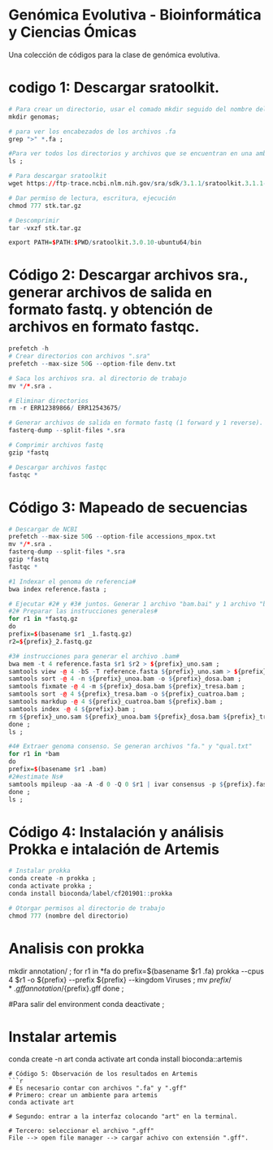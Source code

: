# Genómica Evolutiva - Bioinformática y Ciencias Ómicas
Una colección de códigos para la clase de genómica evolutiva.

# codigo 1: Descargar sratoolkit.
```r
# Para crear un directorio, usar el comado mkdir seguido del nombre del directorio
mkdir genomas;

# para ver los encabezados de los archivos .fa
grep ">" *.fa ;

#Para ver todos los directorios y archivos que se encuentran en una ambiente de trabajo
ls ;

# Para descargar sratoolkit
wget https://ftp-trace.ncbi.nlm.nih.gov/sra/sdk/3.1.1/sratoolkit.3.1.1-ubuntu64.tar.gz -O stk.tar.gz

# Dar permiso de lectura, escritura, ejecución
chmod 777 stk.tar.gz

# Descomprimir
tar -vxzf stk.tar.gz

export PATH=$PATH:$PWD/sratoolkit.3.0.10-ubuntu64/bin
```

# Código 2: Descargar archivos sra., generar archivos de salida en formato fastq. y obtención de archivos en formato fastqc.
```r
prefetch -h 
# Crear directorios con archivos ".sra"
prefetch --max-size 50G --option-file denv.txt

# Saca los archivos sra. al directorio de trabajo
mv */*.sra .

# Eliminar directorios
rm -r ERR12389866/ ERR12543675/

# Generar archivos de salida en formato fastq (1 forward y 1 reverse).
fasterq-dump --split-files *.sra 

# Comprimir archivos fastq
gzip *fastq

# Descargar archivos fastqc
fastqc *
```
# Código 3: Mapeado de secuencias
```r
# Descargar de NCBI
prefetch --max-size 50G --option-file accessions_mpox.txt
mv */*.sra .
fasterq-dump --split-files *.sra
gzip *fastq
fastqc *

#1 Indexar el genoma de referencia#
bwa index reference.fasta ;

# Ejecutar #2# y #3# juntos. Generar 1 archivo "bam.bai" y 1 archivo "bam".
#2# Preparar las instrucciones generales#
for r1 in *fastq.gz
do
prefix=$(basename $r1 _1.fastq.gz)
r2=${prefix}_2.fastq.gz

#3# instrucciones para generar el archivo .bam#
bwa mem -t 4 reference.fasta $r1 $r2 > ${prefix}_uno.sam ;
samtools view -@ 4 -bS -T reference.fasta ${prefix}_uno.sam > ${prefix}_unoa.bam ;
samtools sort -@ 4 -n ${prefix}_unoa.bam -o ${prefix}_dosa.bam ;
samtools fixmate -@ 4 -m ${prefix}_dosa.bam ${prefix}_tresa.bam ;
samtools sort -@ 4 ${prefix}_tresa.bam -o ${prefix}_cuatroa.bam ;
samtools markdup -@ 4 ${prefix}_cuatroa.bam ${prefix}.bam ;
samtools index -@ 4 ${prefix}.bam ;
rm ${prefix}_uno.sam ${prefix}_unoa.bam ${prefix}_dosa.bam ${prefix}_tresa.bam ${prefix}_cuatroa.bam ;
done ;
ls ;

#4# Extraer genoma consenso. Se generan archivos "fa." y "qual.txt"
for r1 in *bam
do
prefix=$(basename $r1 .bam)
#2#estimate Ns#
samtools mpileup -aa -A -d 0 -Q 0 $r1 | ivar consensus -p ${prefix}.fasta -q 25 -t 0.6 -m 10 ;
done ; 
ls ;
```
# Código 4: Instalación y análisis Prokka e intalación de Artemis
```r
# Instalar prokka
conda create -n prokka ;
conda activate prokka ;
conda install bioconda/label/cf201901::prokka

# Otorgar permisos al directorio de trabajo
chmod 777 (nombre del directorio)
```
# Analisis con prokka
mkdir annotation/ ;
for r1 in *fa
do
prefix=$(basename $r1 .fa)
prokka --cpus 4 $r1 -o ${prefix} --prefix ${prefix} --kingdom Viruses ; 
mv ${prefix}/*.gff annotation/${prefix}.gff
done ;

#Para salir del environment 
conda deactivate ;

# Instalar artemis
conda create -n art
conda activate art
conda install bioconda::artemis
```
# Código 5: Observación de los resultados en Artemis 
```r
# Es necesario contar con archivos ".fa" y ".gff"
# Primero: crear un ambiente para artemis
conda activate art

# Segundo: entrar a la interfaz colocando "art" en la terminal.

# Tercero: seleccionar el archivo ".gff"
File --> open file manager --> cargar achivo con extensión ".gff".
